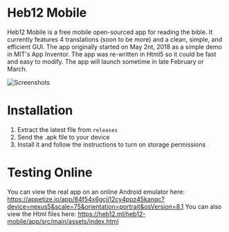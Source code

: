 # Heb12 Mobile
Heb12 Mobile is a free mobile open-sourced app for reading the bible. It currently features 4 translations (soon to be more) and a clean, simple, and efficient GUI.
The app originally started on May 2nt, 2018 as a simple demo in MIT's App Inventor. The app was re-written in Html5 so it could be fast and easy to modify. The app will launch sometime in late February or March.

![Screenshots](https://raw.githubusercontent.com/heb12/heb12-mobile/master/screenshots.png)
# Installation
1. Extract the latest file from `releases`
2. Send the .apk file to your device
3. Install it and follow the instructions to turn on storage permissions

# Testing Online
You can view the real app on an online Android emulator here: https://appetize.io/app/84f54x6gcjj12cy4ppz45kanqc?device=nexus5&scale=75&orientation=portrait&osVersion=8.1
You can also view the Html files here: https://heb12.ml/heb12-mobile/app/src/main/assets/index.html
